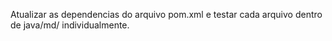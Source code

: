 Atualizar as dependencias do arquivo pom.xml e testar cada arquivo dentro de java/md/ individualmente.
